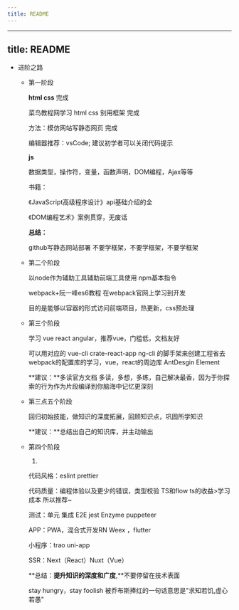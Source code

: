 ```yaml
---
title: README
---
```

---
title: README
---
- 进阶之路

  - 第一阶段

    **html css** 完成

    菜鸟教程网学习 html css 别用框架 完成

    方法：模仿网站写静态网页 完成

    编辑器推荐：vsCode; 建议初学者可以关闭代码提示

    **js**

    数据类型，操作符，变量，函数声明，DOM编程，Ajax等等

    书籍：

    《JavaScript高级程序设计》api基础介绍的全

    《DOM编程艺术》案例贯穿，无废话

    **总结：**

    github写静态网站部署 不要学框架，不要学框架，不要学框架

  - 第二个阶段

    以node作为辅助工具辅助前端工具使用 npm基本指令

    webpack+阮一峰es6教程 在webpack官网上学习到开发

    目的是能够以容器的形式访问前端项目，热更新，css预处理

  - 第三个阶段

    学习 vue react angular，推荐vue，门槛低，文档友好

    可以用对应的 vue-cli crate-react-app ng-cli 的脚手架来创建工程省去webpack的配置库的学习，vue，react的周边库 AntDesgin Element

    **建议：**多读官方文档 多读，多想，多练，自己解决最香，因为于你探索的行为作为片段编译到你脑海中记忆更深刻

  - 第三点五个阶段

    回归初始技能，做知识的深度拓展，回顾知识点，巩固所学知识

    **建议：**总结出自己的知识库，并主动输出

  - 第四个阶段

    1.

    代码风格：eslint prettier

    代码质量：编程体验以及更少的错误，类型校验 TS和flow ts的收益>学习成本 所以推荐~

    测试：单元 集成 E2E jest Enzyme puppeteer

    APP：PWA，混合式开发RN Weex ，flutter

    小程序：trao uni-app

    SSR：Next（React）Nuxt（Vue）

    **总结：**提升知识的深度和广度**,**不要停留在技术表面

    stay hungry，stay foolish 被乔布斯捧红的一句话意思是"求知若饥,虚心若愚"
